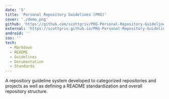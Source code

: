 ```yaml
---
date: '5'
title: 'Personal Repository Guidelines (PRG)'
cover: './demo.png'
github: 'https://github.com/scottgriv/PRG-Personal-Repository-Guidelines'
external: 'https://scottgriv.github.io/PRG-Personal-Repository-Guidelines/'
android: ''
ios: ''
tech:
  - Markdown
  - README
  - Guidelines
  - Documentation
  - Standards
---
```


A repository guideline system developed to categorized repositories and projects as well as defining a README standardization and overall repository structure.
